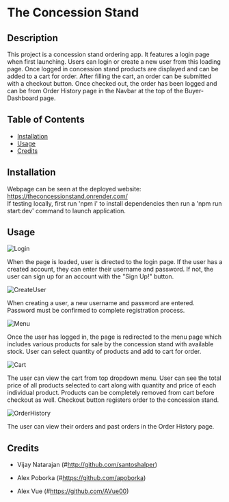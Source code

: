# The Concession Stand

## Description

This project is a concession stand ordering app. It features a login page when first launching. Users can login or create a new user from this loading page. Once logged in concession stand products are displayed and can be added to a cart for order. After filling the cart, an order can be submitted with a checkout button. Once checked out, the order has been logged and can be from Order History page in the Navbar at the top of the Buyer-Dashboard page.

## Table of Contents

- [Installation](#installation)
- [Usage](#usage)
- [Credits](#credits)


## Installation

Webpage can be seen at the deployed website: https://theconcessionstand.onrender.com/
<br>
If testing locally, first run 'npm i' to install dependencies then run a 'npm run start:dev' command to launch application.

## Usage

![Login](assets/Login.PNG)

When the page is loaded, user is directed to the login page. If the user has a created account, they can enter their username and password. If not, the user can sign up for an account with the "Sign Up!" button.

![CreateUser](assets/CreateUser.PNG)

When creating a user, a new username and password are entered. Password must be confirmed to complete registration process.

![Menu](assets/Menu.PNG)

Once the user has logged in, the page is redirected to the menu page which includes various products for sale by the concession stand with available stock. User can select quantity of products and add to cart for order.

![Cart](assets/Cart.PNG)

The user can view the cart from top dropdown menu. User can see the total price of all products selected to cart along with quantity and price of each individual product. Products can be completely removed from cart before checkout as well. Checkout button registers order to the concession stand.

![OrderHistory](assets/OrderHistory.PNG)

The user can view their orders and past orders in the Order History page.



## Credits

* Vijay Natarajan (#http://github.com/santoshalper)

* Alex Poborka (#https://github.com/apoborka)

* Alex Vue (#https://github.com/AVue00)






